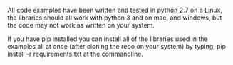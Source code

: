 All code examples have been written and tested in python 2.7 on a Linux, the libraries should all work with python 3 and on mac, and windows, but the code may not work as written on your system.

If you have pip installed you can install all of the libraries used in the examples all at once (after cloning the repo on your system) by typing,
	pip install -r requirements.txt
at the commandline.